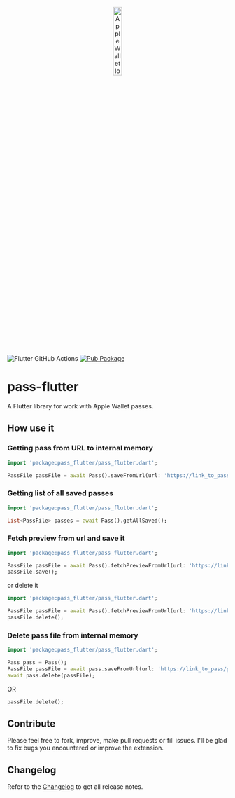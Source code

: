 <p align="center"><img src="https://docs-assets.developer.apple.com/published/c104c9bff0/841b02dd-b78c-4cad-8da4-700761d34e14.png" alt="Apple Wallet logo" width="20%"></p>

![Flutter GitHub Actions](https://github.com/alexeynobody/pass-flutter/workflows/Flutter%20GitHub%20Actions/badge.svg)
[![Pub Package](https://img.shields.io/pub/v/pass_flutter.svg)](https://pub.dartlang.org/packages/pass_flutter)

# pass-flutter
A Flutter library for work with Apple Wallet passes.

## How use it

### Getting pass from URL to internal memory
```dart
import 'package:pass_flutter/pass_flutter.dart';

PassFile passFile = await Pass().saveFromUrl(url: 'https://link_to_pass/pass.pkpass');
```

### Getting list of all saved passes
```dart
import 'package:pass_flutter/pass_flutter.dart';

List<PassFile> passes = await Pass().getAllSaved();
```

### Fetch preview from url and save it
```dart
import 'package:pass_flutter/pass_flutter.dart';

PassFile passFile = await Pass().fetchPreviewFromUrl(url: 'https://link_to_pass/pass.pkpass');
passFile.save();
```

or delete it
```dart
import 'package:pass_flutter/pass_flutter.dart';

PassFile passFile = await Pass().fetchPreviewFromUrl(url: 'https://link_to_pass/pass.pkpass');
passFile.delete();
```

### Delete pass file from internal memory
```dart
import 'package:pass_flutter/pass_flutter.dart';

Pass pass = Pass();
PassFile passFile = await pass.saveFromUrl(url: 'https://link_to_pass/pass.pkpass');
await pass.delete(passFile);
```

OR

```dart
passFile.delete();
```

## Contribute

Please feel free to fork, improve, make pull requests or fill issues.
I'll be glad to fix bugs you encountered or improve the extension.

## Changelog

Refer to the [Changelog](https://github.com/alexeynobody/pass-flutter/blob/master/CHANGELOG.md) to get all release notes.